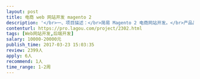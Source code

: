 ```yaml
---                
layout: post       
title: 电商 web 网站开发 magento 2           
description: '</br>一、项目描述：</br>简易 Magento 2 电商网站开发。</br>产品品类不多。</br>已有UI。</br></br>二、主要功能点：</br>商品列表、支付功能、登录注册</br></br>三、人员要求：</br>1、有电商网站开发经验</br>2、精通 Magento 2</br>'     
contenturl: https://pro.lagou.com/project/2302.html      
tags: [Web网站开发,后端开发]            
salary: 10000-20000元          
publish_time: 2017-03-23 15:03:35         
review: 2399人                   
apply: 6人                   
recommend: 1人                   
time_range: 1-2周              
---                 
```

